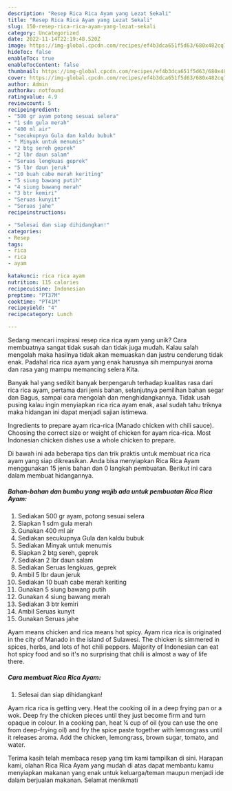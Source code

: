 ```yaml
---
description: "Resep Rica Rica Ayam yang Lezat Sekali"
title: "Resep Rica Rica Ayam yang Lezat Sekali"
slug: 150-resep-rica-rica-ayam-yang-lezat-sekali
category: Uncategorized
date: 2022-11-14T22:19:48.520Z
image: https://img-global.cpcdn.com/recipes/ef4b3dca651f5d63/680x482cq70/rica-rica-ayam-foto-resep-utama.jpg
hideToc: false
enableToc: true
enableTocContent: false
thumbnail: https://img-global.cpcdn.com/recipes/ef4b3dca651f5d63/680x482cq70/rica-rica-ayam-foto-resep-utama.jpg
cover: https://img-global.cpcdn.com/recipes/ef4b3dca651f5d63/680x482cq70/rica-rica-ayam-foto-resep-utama.jpg
author: Admin
authorAv: notfound
ratingvalue: 4.9
reviewcount: 5
recipeingredient:
- "500 gr ayam potong sesuai selera"
- "1 sdm gula merah"
- "400 ml air"
- "secukupnya Gula dan kaldu bubuk"
- " Minyak untuk menumis"
- "2 btg sereh geprek"
- "2 lbr daun salam"
- "Seruas lengkuas geprek"
- "5 lbr daun jeruk"
- "10 buah cabe merah keriting"
- "5 siung bawang putih"
- "4 siung bawang merah"
- "3 btr kemiri"
- "Seruas kunyit"
- "Seruas jahe"
recipeinstructions:

- "Selesai dan siap dihidangkan!"
categories:
- Resep
tags:
- rica
- rica
- ayam

katakunci: rica rica ayam 
nutrition: 115 calories
recipecuisine: Indonesian
preptime: "PT37M"
cooktime: "PT41M"
recipeyield: "4"
recipecategory: Lunch

---
```





Sedang mencari inspirasi resep rica rica ayam yang unik? Cara membuatnya sangat tidak susah dan tidak juga mudah. Kalau salah mengolah maka hasilnya tidak akan memuaskan dan justru cenderung tidak enak. Padahal rica rica ayam yang enak harusnya sih mempunyai aroma dan rasa yang mampu memancing selera Kita.





Banyak hal yang sedikit banyak berpengaruh terhadap kualitas rasa dari rica rica ayam, pertama dari jenis bahan, selanjutnya pemilihan bahan segar dan Bagus, sampai cara mengolah dan menghidangkannya. Tidak usah pusing kalau ingin menyiapkan rica rica ayam enak,      asal sudah tahu triknya maka hidangan ini dapat menjadi sajian istimewa.














Ingredients to prepare ayam rica-rica (Manado chicken with chili sauce). Choosing the correct size or weight of chicken for ayam rica-rica. Most Indonesian chicken dishes use a whole chicken to prepare.






Di bawah ini ada beberapa tips dan trik praktis untuk membuat rica rica ayam yang siap dikreasikan. Anda bisa menyiapkan Rica Rica Ayam menggunakan 15 jenis bahan dan 0 langkah pembuatan. Berikut ini cara dalam membuat hidangannya.

<!--inarticleads1-->

##### Bahan-bahan dan bumbu yang wajib ada untuk pembuatan Rica Rica Ayam:

1. Sediakan 500 gr ayam, potong sesuai selera
1. Siapkan 1 sdm gula merah
1. Gunakan 400 ml air
1. Sediakan secukupnya Gula dan kaldu bubuk
1. Sediakan  Minyak untuk menumis
1. Siapkan 2 btg sereh, geprek
1. Sediakan 2 lbr daun salam
1. Sediakan Seruas lengkuas, geprek
1. Ambil 5 lbr daun jeruk
1. Sediakan 10 buah cabe merah keriting
1. Gunakan 5 siung bawang putih
1. Gunakan 4 siung bawang merah
1. Sediakan 3 btr kemiri
1. Ambil Seruas kunyit
1. Gunakan Seruas jahe


Ayam means chicken and rica means hot spicy. Ayam rica rica is originated in the city of Manado in the island of Sulawesi. The chicken is simmered in spices, herbs, and lots of hot chili peppers. Majority of Indonesian can eat hot spicy food and so it&#39;s no surprising that chili is almost a way of life there. 

<!--inarticleads2-->

##### Cara membuat Rica Rica Ayam:


1. Selesai dan siap dihidangkan!

Ayam rica rica is getting very. Heat the cooking oil in a deep frying pan or a wok. Deep fry the chicken pieces until they just become firm and turn opaque in colour. In a cooking pan, heat ¼ cup of oil (you can use the one from deep-frying oil) and fry the spice paste together with lemongrass until it releases aroma. Add the chicken, lemongrass, brown sugar, tomato, and water. 

Terima kasih telah membaca resep yang tim kami tampilkan di sini. Harapan kami, olahan Rica Rica Ayam yang mudah di atas dapat membantu kamu menyiapkan makanan yang enak untuk keluarga/teman maupun menjadi ide dalam berjualan makanan. Selamat menikmati
